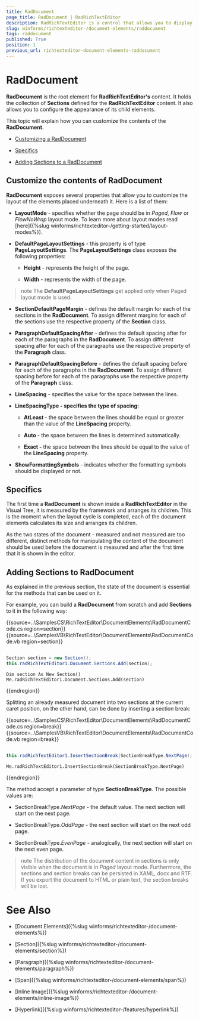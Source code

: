 ```yaml
---
title: RadDocument
page_title: RadDocument | RadRichTextEditor
description: RadRichTextEditor is a control that allows you to display and edit rich text content including sections, paragraphs, spans, italic text, bold text, inline images, tables etc.
slug: winforms/richtexteditor-/document-elements/raddocument
tags: raddocument
published: True
position: 1
previous_url: richtexteditor-document-elements-raddocument
---
```


# RadDocument
 
__RadDocument__ is the root element for __RadRichTextEditor's__ content. It holds the collection of __Sections__  defined for the __RadRichTextEditor__ content. It also allows you to configure the appearance of its child elements.      

This topic will explain how you can customize the contents of the **RadDocument**.

* [Customizing a RadDocument](#customize-the-contents-of-raddocument)

* [Specifics](#specifics)

* [Adding Sections to a RadDocument](#adding-sections-to-raddocument)

## Customize the contents of RadDocument

__RadDocument__ exposes several properties that allow you to customize the layout of the elements placed underneath it. Here is a list of them:
        
* __LayoutMode__ - specifies whether the page should be in *Paged*, *Flow* or *FlowNoWrap* layout mode. To learn more about layout modes read [here]({%slug winforms/richtexteditor-/getting-started/layout-modes%}).

* __DefaultPageLayoutSettings__ - this property is of type __PageLayoutSettings__. The __PageLayoutSettings__ class exposes the following properties:
            
	* __Height__ - represents the height of the page.            

	* __Width__ - represents the width of the page.              

>note The __DefaultPageLayoutSettings__ get applied only when Paged layout mode is used.
>


* __SectionDefaultPageMargin__ - defines the default margin for each of the sections in the **RadDocument**. To assign different margins for each of the sections use the respective property of the __Section__ class.
            
* __ParagraphDefaultSpacingAfter__ - defines the default spacing after for each of the paragraphs in the   __RadDocument__. To assign different spacing after for each of the paragraphs use the respective property of the  __Paragraph__ class.            

* __ParagraphDefaultSpacingBefore__ - defines the default spacing before for each of the paragraphs in the  __RadDocument__. To assign different spacing before for each of the paragraphs use the respective property of the  __Paragraph__ class.            

* __LineSpacing__ - specifies the value for the space between the lines.            

* __LineSpacingType - specifies the type of spacing:__

	* __AtLeast -__ the space between the lines should be equal or greater than the value of the __LineSpacing__ property.
                
	* __Auto -__ the space between the lines is determined automatically.
                
	* __Exact -__ the space between the lines should be equal to the value of the __LineSpacing__ property.

* __ShowFormattingSymbols__ - indicates whether the formatting symbols should be displayed or not.            

## Specifics

The first time a __RadDocument__ is shown inside a __RadRichTextEditor__ in the Visual Tree, it is  measured by the framework and arranges its children. This is the moment when the layout cycle is completed, each of the document elements calculates its size and arranges its children.
        
As the two states of the document - measured and not measured are too different, distinct methods for manipulating the content of the document should be used before the document is measured and after the first time that it is shown in the editor.        

## Adding Sections to RadDocument

As explained in the previous section, the state of the document is essential for the methods that can be used on it.

For example, you can build a **RadDocument** from scratch and add **Sections** to it in the following way:

{{source=..\SamplesCS\RichTextEditor\DocumentElements\RadDocumentCode.cs region=section}} 
{{source=..\SamplesVB\RichTextEditor\DocumentElements\RadDocumentCode.vb region=section}} 

````C#
            
Section section = new Section();
this.radRichTextEditor1.Document.Sections.Add(section);

````
````VB.NET
Dim section As New Section()
Me.radRichTextEditor1.Document.Sections.Add(section)

````

{{endregion}} 

Splitting an already measured document into two sections at the current caret position, on the other hand, can be done by inserting a section break:

{{source=..\SamplesCS\RichTextEditor\DocumentElements\RadDocumentCode.cs region=break}} 
{{source=..\SamplesVB\RichTextEditor\DocumentElements\RadDocumentCode.vb region=break}} 

````C#
            
this.radRichTextEditor1.InsertSectionBreak(SectionBreakType.NextPage);

````
````VB.NET
Me.radRichTextEditor1.InsertSectionBreak(SectionBreakType.NextPage)

````

{{endregion}} 

The method accept a parameter of type **SectionBreakType**. The possible values are:

* SectionBreakType.*NextPage* - the default value. The next section will start on the next page.

* SectionBreakType.*OddPage* - the next section will start on the next odd page.

* SectionBreakType.*EvenPage* - analogically, the next section will start on the next even page.

>note The distribution of the document content in sections is only visible when the document is in *Paged* layout mode. Furthermore, the sections and section breaks can be persisted in XAML, docx and RTF. If you export the document to HTML or plain text, the section breaks will be lost.
>

# See Also

 * [Document Elements]({%slug winforms/richtexteditor-/document-elements%})

 * [Section]({%slug winforms/richtexteditor-/document-elements/section%})

 * [Paragraph]({%slug winforms/richtexteditor-/document-elements/paragraph%})

 * [Span]({%slug winforms/richtexteditor-/document-elements/span%})

 * [Inline Image]({%slug winforms/richtexteditor-/document-elements/inline-image%})

 * [Hyperlink]({%slug winforms/richtexteditor-/features/hyperlink%})
